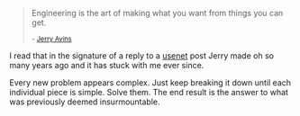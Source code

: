 > Engineering is the art of making what you want from things you can get.
> 
> <small>- [Jerry Avins][avins]</small>

I read that in the signature of a reply to a [usenet][forth] post Jerry made oh so many years ago and it has stuck with me ever since. 

Every new problem appears complex. Just keep breaking it down until each individual piece is simple. Solve them. The end result is the answer to what was previously deemed insurmountable.

[avins]: http://users.erols.com/jyavins/index.html
[forth]: https://groups.google.com/forum/#!forum/comp.lang.forth
